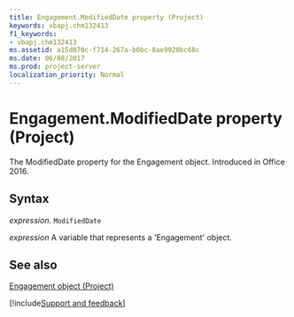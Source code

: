 ```yaml
---
title: Engagement.ModifiedDate property (Project)
keywords: vbapj.chm132413
f1_keywords:
- vbapj.chm132413
ms.assetid: a15d070c-f714-267a-b0bc-8ae9920bc68c
ms.date: 06/08/2017
ms.prod: project-server
localization_priority: Normal
---
```



# Engagement.ModifiedDate property (Project)

The ModifiedDate property for the Engagement object. Introduced in Office 2016.


## Syntax

_expression_. `ModifiedDate`

_expression_ A variable that represents a 'Engagement' object.


## See also


[Engagement object (Project)](Project.engagement.md)

[!include[Support and feedback](~/includes/feedback-boilerplate.md)]